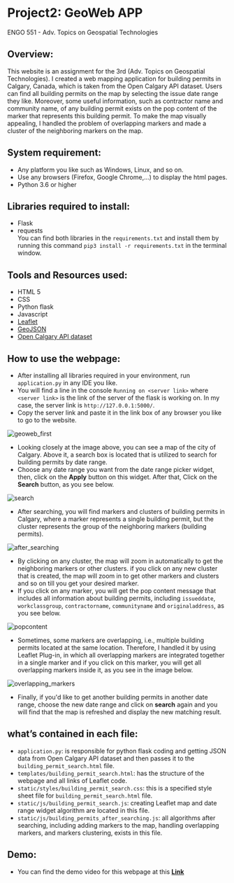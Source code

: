 # Project2: GeoWeb APP

ENGO 551 - Adv. Topics on Geospatial Technologies

## Overview:
This website is an assignment for the 3rd (Adv. Topics on Geospatial Technologies). I created a web mapping application for building permits in Calgary, Canada, which is taken from the Open Calgary API dataset. Users can find all building permits on the map by selecting the issue date range they like. Moreover, some useful information, such as contractor name and community name, of any building permit exists on the pop content of the marker that represents this building permit. To make the map visually appealing, I handled the problem of overlapping markers and made a cluster of the neighboring markers on the map.   

## System requirement:
- Any platform you like such as Windows, Linux, and so on. 
- Use any browsers (Firefox, Google Chrome,...) to display the html pages. 
- Python 3.6 or higher

## Libraries required to install:
- Flask 
- requests <br>
You can find both libraries in the `requirements.txt` and install them by running this command `pip3 install -r requirements.txt` in the terminal window.

## Tools and Resources used:
- HTML 5
- CSS
- Python flask 
- Javascript
- [Leaflet](https://leafletjs.com/)
- [GeoJSON](https://leafletjs.com/examples/geojson/)
- [Open Calgary API dataset](https://data.calgary.ca/Business-and-Economic-Activity/Building-Permits/c2es-76ed)

## How to use the webpage:
* After installing all libraries required in your environment, run `application.py` in any IDE you like.
* You will find a line in the console `Running on <server link>` where `<server link>` is the link of the server of the flask is working on. In my case, the server link is `http://127.0.0.1:5000/`. 
* Copy the server link and paste it in the link box of any browser you like to go to the website.

![geoweb_first](https://user-images.githubusercontent.com/26576895/109386236-08d4ee80-7902-11eb-98a7-c07aff6c7255.JPG)

* Looking closely at the image above, you can see a map of the city of Calgary. Above it, a search box is located that is utilized to search for building permits by date range. 
* Choose any date range you want from the date range picker widget, then, click on the **Apply** button on this widget. After that, Click on the **Search** button, as you see below.

![search](https://user-images.githubusercontent.com/26576895/109386591-476ba880-7904-11eb-99f0-56a40fe3e6b4.JPG)

* After searching, you will find markers and clusters of building permits in Calgary, where a marker represents a single building permit, but the cluster represents the group of the neighboring markers (building permits).

![after_searching](https://user-images.githubusercontent.com/26576895/109386784-d4633180-7905-11eb-991e-0edbccbb7fbc.JPG)

* By clicking on any cluster, the map will zoom in automatically to get the neighboring markers or other clusters. if you click on any new cluster that is created, the map will zoom in to get other markers and clusters and so on till you get your desired marker. 
* If you click on any marker, you will get the pop content message that includes all information about building permits, including `issueddate`, `workclassgroup`, `contractorname`, `communityname` and `originaladdress`, as you see below.

![popcontent](https://user-images.githubusercontent.com/26576895/109387046-8e0ed200-7907-11eb-8677-23f57ff4727a.JPG)

* Sometimes, some markers are overlapping, i.e., multiple building permits located at the same location. Therefore, I handled it by using Leaflet Plug-in, in which all overlapping markers are integrated together in a single marker and if you click on this marker, you will get all overlapping markers inside it, as you see in the image below. 

![overlapping_markers](https://user-images.githubusercontent.com/26576895/109388432-a8e54480-790f-11eb-9e23-a04ece1e500d.JPG)

* Finally, if you'd like to get another building permits in another date range, choose the new date range and click on **search** again and you will find that the map is refreshed and display the new matching result.

## what’s contained in each file:
- `application.py`: is responsible for python flask coding and getting JSON data from Open Calgary API dataset and then passes it to the `building_permit_search.html` file.
- `templates/building_permit_search.html`: has the structure of the webpage and all links of Leaflet code.   
- `static/styles/building_permit_search.css`: this is a specified style sheet file for `building_permit_search.html` file.
- `static/js/building_permit_search.js`: creating Leaflet map and date range widget algorithm are located in this file.
- `static/js/building_permits_after_searching.js`: all algorithms after searching, including adding markers to the map, handling overlapping markers, and markers clustering, exists in this file.

## Demo:
- You can find the demo video for this webpage at this [**Link**]()







